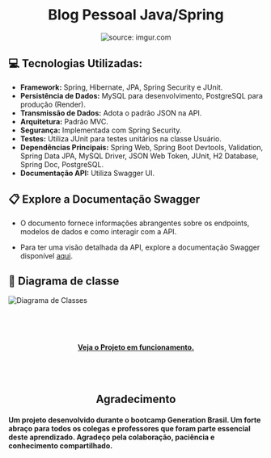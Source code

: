 <div  align="center" >

# Blog Pessoal Java/Spring

 </div>

<div  align="center">
    <img src="https://i.imgur.com/w8tTOuT.png" title="source: imgur.com" />
    
</div>

## 💻 Tecnologias Utilizadas:

- **Framework:** Spring, Hibernate, JPA, Spring Security e JUnit.
- **Persistência de Dados:** MySQL para desenvolvimento, PostgreSQL para produção (Render).
- **Transmissão de Dados:** Adota o padrão JSON na API.
- **Arquitetura:** Padrão MVC.
- **Segurança:** Implementada com Spring Security.
- **Testes:** Utiliza JUnit para testes unitários na classe Usuário.
- **Dependências Principais:** Spring Web, Spring Boot Devtools, Validation, Spring Data JPA, MySQL Driver, JSON Web Token, JUnit, H2 Database, Spring Doc, PostgreSQL.
- **Documentação API:** Utiliza Swagger UI.

## 📋 Explore a Documentação Swagger

- O documento fornece informações abrangentes sobre os endpoints, modelos de dados e como interagir com a API.

- Para ter uma visão detalhada da API, explore a documentação Swagger disponível [aqui](https://github.com/FelipeAJdev/blog_pessoal-spring/blob/main/blogpessoal_swagger_docs/Projeto%20Blog%20Pessoal.pdf). 

## 🔎 Diagrama de classe

![Diagrama de Classes](https://www.planttext.com/api/plantuml/svg/jLD1JiCm4Bpd5JuQeNoW1rHGBqWz8D4-O6KlmSAnaRsMA8Y-7TknawP4HKXmIRAJyUpiPBFs18v2hnkXmNksmnxOHyDOovHaAxQrfikLH2-S4c0Z-4XE5VZLHe4E-qHLdjZneG37-FgQTKYtMlEhMjmTxYLFcb7z1DnKSJv8Jzq6KkgIdF5iZ-Abu64HbgYHCByPUtqsPS9gS75AKXJqsOY4RsHdY0I2T4Y0ta1if7eip6XZbJFCTV01d4fo--7fDvdiifKQo61iIgDEmSTnwfSOa_c9SZ6bOdWn96Dxd4Sq3Ne2UZJFC8UUBFtr_a0WD1HNnHNBlDotjbEcEil5S42014_k6xzIYom5qEhz0kiygjpYl-CY-u9cWgA7lFfjUpFkTLETpi0r6fd-yYy0)

#

<br>

<span align="center">

####  [Veja o Projeto em funcionamento. ]( https://blog-pessoal-react-chi-ten.vercel.app/ )

</span>

<br>

<br color: >

<span align="center">

##  Agradecimento

</span>

#### Um projeto desenvolvido durante o bootcamp Generation Brasil. Um forte abraço para todos os colegas e professores que foram parte essencial deste aprendizado. Agradeço pela colaboração, paciência e conhecimento compartilhado.

<br />






